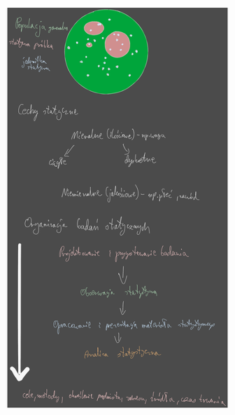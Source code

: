 ![](/Notatki/Semestr%203/Inżynierskie%20zastosowania%20statystyki/Wykłady/Wykład%201/Drawing%202023-10-05%2015.25.12.excalidraw.svg)